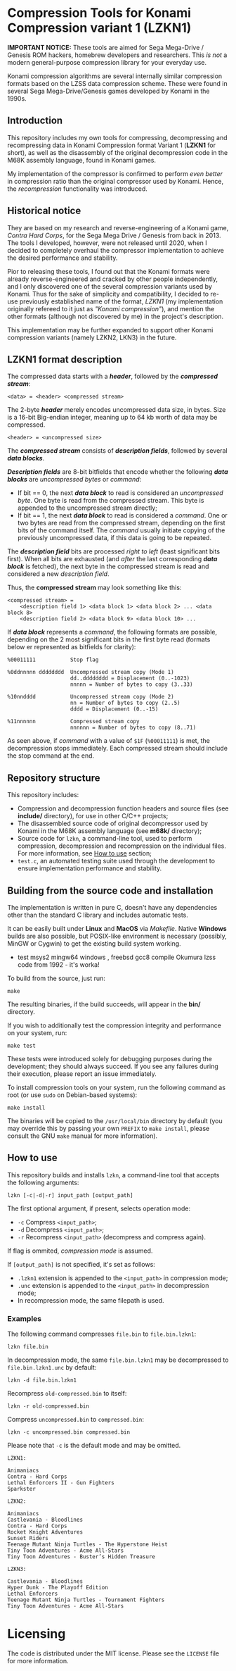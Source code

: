 
# Compression Tools for Konami Compression variant 1 (LZKN1)

**IMPORTANT NOTICE:** 
These tools are aimed for Sega Mega-Drive / Genesis ROM hackers, homebrew developers and researchers. This *is not* a modern general-purpose compression library for your everyday use.

Konami compression algorithms are several internally similar compression formats based on the LZSS data compression scheme. These were found in several Sega Mega-Drive/Genesis games developed by Konami in the 1990s.


## Introduction

This repository includes my own tools for compressing, decompressing and recompressing data in Konami Compression format Variant 1 (__LZKN1__ for short), as well as the disassembly of the original decompression code in the M68K assembly language, found in Konami games.

My implementation of the compressor is confirmed to perform _even better_ in compression ratio than the original compressor used by Konami. 
Hence, the _recompression_ functionality was introduced.



## Historical notice

They are based on my research and reverse-engineering of a Konami game, _Contra Hard Corps_, for the Sega Mega Drive / Genesis from back in 2013. The tools I developed, however, were not released until 2020, when I decided to completely overhaul the compressor implementation to achieve the desired performance and stability.

Pior to releasing these tools, I found out that the Konami formats were already reverse-engineered and cracked by other people independently, and I only discovered one of the several compression variants used by Konami. Thus for the sake of simplicity and compatibility, I decided to re-use previously established name of the format, _LZKN1_ (my implementation originally refereed to it just as _"Konami compression"_), and mention the other formats (although not discovered by me) in the project's description.

This implementation may be further expanded to support other Konami compression variants (namely LZKN2, LKN3) in the future.

## LZKN1 format description

The compressed data starts with a ***header***, followed by the ***compressed stream***:

	<data> = <header> <compressed stream>

The 2-byte ***header*** merely encodes uncompressed data size, in bytes. Size is a 16-bit Big-endian integer, meaning up to 64 kb worth of data may be compressed.

	<header> = <uncompressed size>

The ***compressed stream*** consists of ***description fields***, followed by several ***data blocks***.

***Description fields*** are 8-bit bitfields that encode whether the following ***data blocks*** are *uncompressed bytes* or *command*:

* If bit == 0, the next ***data block*** to read is considered an *uncompressed byte*. One byte is read from the compressed stream. This byte is appended to the uncompressed stream directly;
* If bit == 1, the next ***data block*** to read is considered a *command*. One or two bytes are read from the compressed stream, depending on the first bits of the command itself. The *command* usually initiate copying of the previously uncompressed data, if this data is going to be repeated.

The ***description field*** bits are processed _right to left_ (least significant bits first).
When all bits are exhausted (and _after_ the last corresponding ***data block*** is fetched), the next byte in the compressed stream is read and considered a new *description field*.

Thus, the **compressed stream** may look something like this:

	<compressed stream> = 
		<description field 1> <data block 1> <data block 2> ... <data block 8> 
		<description field 2> <data block 9> <data block 10> ...

If ***data block*** represents a *command*, the following formats are possible, depending on the 2 most significant bits in the first byte read (formats below er represented as bitfields for clarity):

	%00011111			Stop flag

	%0ddnnnnn dddddddd	Uncompressed stream copy (Mode 1)
						dd..dddddddd = Displacement (0..-1023)
						nnnnn = Number of bytes to copy (3..33)
	
	%10nndddd			Uncompressed stream copy (Mode 2)
						nn = Number of bytes to copy (2..5)
						dddd = Displacement (0..-15)
				
	%11nnnnnn			Compressed stream copy
						nnnnnn = Number of bytes to copy (8..71)

As seen above, if *command* with a value of `$1F` (`%00011111`) is met, the decompression stops immediately. Each compressed stream should include the stop command at the end.


## Repository structure

This repository includes:

* Compression and decompression function headers and source files (see __include/__ directory), for use in other C/C++ projects;
* The disassembled source code of original decompressor used by Konami in the M68K assembly language (see __m68k/__ directory);
* Source code for `lzkn`, a command-line tool, used to perform compression, decompression and recompression on the individual files. For more information, see [How to use](#How-to-use) section;
* `test.c`, an automated testing suite used through the development to ensure implementation performance and stability.


## Building from the source code and installation

The implementation is written in pure C, doesn't have any dependencies other than the standard C library and includes automatic tests.

It can be easily built under __Linux__ and __MacOS__ via _Makefile_. Native __Windows__ builds are also possible, but POSIX-like environment is necessary (possibly, MinGW or Cygwin) to get the existing build system working.

* test msys2 mingw64 windows , freebsd gcc8  compile Okumura lzss code from 1992 - it's worka!

To build from the source, just run:

	make

The resulting binaries, if the build succeeds, will appear in the __bin/__ directory.

If you wish to additionally test the compression integrity and performance on your system, run: 

	make test

These tests were introduced solely for debugging purposes during the development; they should always succeed. If you see any failures during their execution, please report an issue immediately.

To install compression tools on your system, run the following command as root (or use `sudo` on Debian-based systems):

	make install

The binaries will be copied to the `/usr/local/bin` directory by default (you may override this by passing your own `PREFIX` to `make install`, please consult the GNU `make` manual for more information).


## How to use

This repository builds and installs `lzkn`, a command-line tool that accepts the following arguments:

	lzkn [-c|-d|-r] input_path [output_path]

The first optional argument, if present, selects operation mode:
* `-c`	Compress `<input_path>`;
* `-d`	Decompress `<input_path>`;
* `-r`	Recompress `<input_path>` (decompress and compress again).

If flag is ommited, _compression mode_ is assumed.

If `[output_path]` is not specified, it's set as follows:
* `.lzkn1` extension is appended to the `<input_path>` in compression mode;
* `.unc` extension is appended to the `<input_path>` in decompression mode;
* In recompression mode, the same filepath is used.

### Examples

The following command compresses `file.bin` to `file.bin.lzkn1`:

	lzkn file.bin

In decompression mode, the same `file.bin.lzkn1` may be decompressed to `file.bin.lzkn1.unc` by default:

	lzkn -d file.bin.lzkn1

Recompress `old-compressed.bin` to itself:

	lzkn -r old-compressed.bin

Compress `uncompressed.bin` to `compressed.bin`:

	lzkn -c uncompressed.bin compressed.bin

Please note that `-c` is the default mode and may be omitted.

    LZKN1:

    Animaniacs
    Contra - Hard Corps
    Lethal Enforcers II - Gun Fighters
    Sparkster

    LZKN2:

    Animaniacs
    Castlevania - Bloodlines
    Contra - Hard Corps
    Rocket Knight Adventures
    Sunset Riders
    Teenage Mutant Ninja Turtles - The Hyperstone Heist
    Tiny Toon Adventures - Acme All-Stars
    Tiny Toon Adventures - Buster’s Hidden Treasure

    LZKN3:

    Castlevania - Bloodlines
    Hyper Dunk - The Playoff Edition
    Lethal Enforcers
    Teenage Mutant Ninja Turtles - Tournament Fighters
    Tiny Toon Adventures - Acme All-Stars


# Licensing

The code is distributed under the MIT license. Please see the `LICENSE` file for more information.
